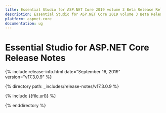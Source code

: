```yaml
---
title: Essential Studio for ASP.NET Core 2019 volume 3 Beta Release Release Notes  
description: Essential Studio for ASP.NET Core 2019 volume 3 Beta Release Release Notes  
platform: aspnet-core
documentation: ug
---
```


# Essential Studio for ASP.NET Core  Release Notes  

{% include release-info.html date="September 16, 2019"  version="v17.3.0.9" %} 


{% directory path: _includes/release-notes/v17.3.0.9 %}

{% include {{file.url}} %}

{% enddirectory %}